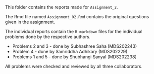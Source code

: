 This folder contains the reports made for `Assignment_2`.<br>

The Rmd file named `Assignment_02.Rmd` contains the original questions given in the assignment.<br>

The individual reports contain the `R markdown` files for the individual problems done by the respective authors.<br>

- Problems 2 and 3 - done by Subhashree Saha (MDS202243)
- Problem 4 - done by Samriddha Adhikary (MDS202229)
- Problems 1 and 5 - done by Shubhangi Sanyal (MDS202238)<br>

All problems were checked and reviewed by all three collaborators.
